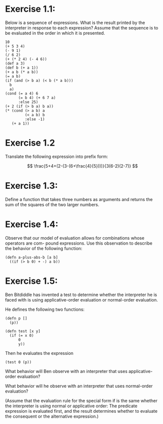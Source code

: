 # Exercise 1.1:

Below is a sequence of expressions. What is the result printed by the
interpreter in response to each expression? Assume that the sequence
is to be evaluated in the order in which it is presented.

```
10
(+ 5 3 4)
(- 9 1)
(/ 6 2)
(+ (* 2 4) (- 4 6))
(def a 3)
(def b (+ a 1))
(+ a b (* a b))
(= a b)
(if (and (> b a) (< b (* a b)))
  b
  a)
(cond (= a 4) 6
      (= b 4) (+ 6 7 a)
      :else 25)
(+ 2 (if (> b a) b a))
(* (cond (> a b) a
         (< a b) b
         :else -1)
   (+ a 1))
```

# Exercise 1.2
Translate the following expression into
prefix form:

$$ \frac{5+4+(2-(3-(6+\frac{4}{5})))}{3(6-2)(2-7)} $$


# Exercise 1.3:
Define a function that takes three
numbers as arguments and returns the sum of the
squares of the two larger numbers.

# Exercise 1.4:

Observe that our model of evaluation
allows for combinations whose operators are com-
pound expressions. Use this observation to describe
the behavior of the following function:

```
(defn a-plus-abs-b [a b]
  ((if (> b 0) + -) a b))
```

# Exercise 1.5:

Ben Bitdiddle has invented a test to determine whether the interpreter he is
faced with is using applicative-order evaluation or normal-order
evaluation.

He defines the following two functions:

```
(defn p []
  (p))
```

```
(defn test [x y]
  (if (= x 0)
      0
      y))
```
Then he evaluates the expression

```
(test 0 (p))
```

What behavior will Ben observe with an interpreter
that uses applicative-order evaluation?

What behavior will he observe with an interpreter that uses normal-order
evaluation?

(Assume that the evaluation rule for the special form if is the same whether the
interpreter is using normal or applicative order: The predicate expression is
evaluated first, and the result determines whether to evaluate the consequent or
the alternative expression.)
